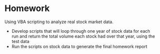 # Homework
Using VBA scripting to analyze real stock market data.
- Develop scripts that will loop through one year of stock data for each run and return the total volume each stock had 
over that year, using the test data
- Run the scripts on stock data to generate the final homework report
